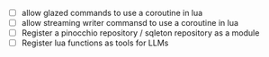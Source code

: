 - [ ] allow glazed commands to use a coroutine in lua
- [ ] allow streaming writer commansd to use a coroutine in lua
- [ ] Register a pinocchio repository / sqleton repository as a module
- [ ] Register lua functions as tools for LLMs